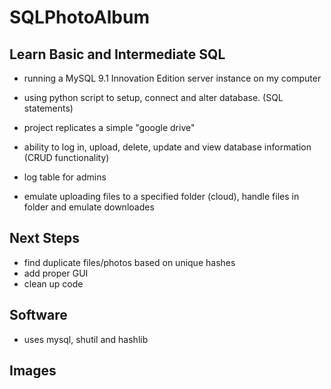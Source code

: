 # SQLPhotoAlbum
## Learn Basic and Intermediate SQL
- running a MySQL 9.1 Innovation Edition server instance on my computer
- using python script to setup, connect and alter database. (SQL statements)
- project replicates a simple "google drive"

- ability to log in, upload, delete, update and view database information (CRUD functionality)
- log table for admins
- emulate uploading files to a specified folder (cloud), handle files in folder and emulate downloades

## Next Steps
- find duplicate files/photos based on unique hashes
- add proper GUI
- clean up code

## Software
- uses mysql, shutil and hashlib

## Images

